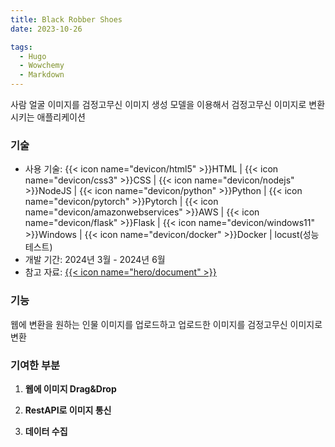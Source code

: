 ```yaml
---
title: Black Robber Shoes
date: 2023-10-26

tags:
  - Hugo
  - Wowchemy
  - Markdown
---
```


사람 얼굴 이미지를 검정고무신 이미지 생성 모델을 이용해서 검정고무신 이미지로 변환시키는 애플리케이션

### 기술

- 사용 기술: {{< icon name="devicon/html5" >}}HTML | {{< icon name="devicon/css3" >}}CSS | {{< icon name="devicon/nodejs" >}}NodeJS | {{< icon name="devicon/python" >}}Python | {{< icon name="devicon/pytorch" >}}Pytorch | {{< icon name="devicon/amazonwebservices" >}}AWS | {{< icon name="devicon/flask" >}}Flask | {{< icon name="devicon/windows11" >}}Windows | {{< icon name="devicon/docker" >}}Docker | locust(성능테스트)
- 개발 기간: 2024년 3월 - 2024년 6월
- 참고 자료: [{{< icon name="hero/document" >}}](BRS.pdf)

### 기능

웹에 변환을 원하는 인물 이미지를 업로드하고 업로드한 이미지를 검정고무신 이미지로 변환

### 기여한 부분

1. **웹에 이미지 Drag&Drop**

2. **RestAPI로 이미지 통신**

3. **데이터 수집**
